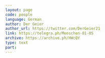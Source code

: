 ```yaml
---
layout: page
code: people
language: German
author: Der Geier
author_url: https://twitter.com/DerGeier21
link: https://telegra.ph/Menschen-01-05
archive: https://archive.ph/HWcQY
type: text
part: 
---
```

